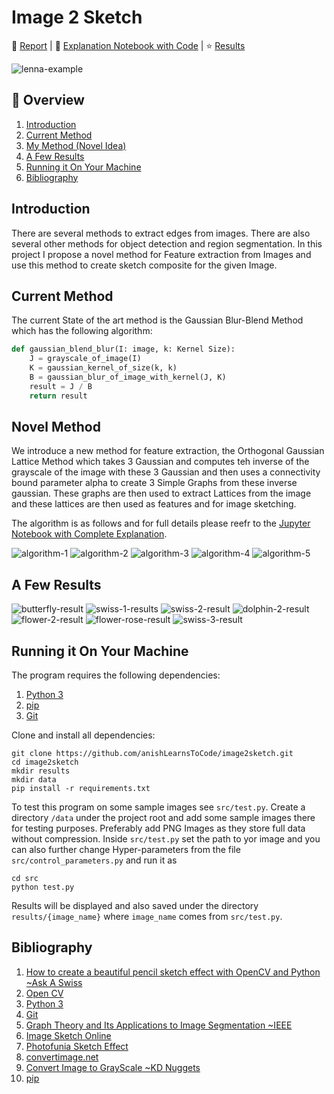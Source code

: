 # Image 2 Sketch

📃 [Report](assets/image-2-sketch-report.pdf) |
📓 [Explanation Notebook with Code](notebook/novel-method-explanation.ipynb) |
⭐ [Results](#a-few-results)

![lenna-example](assets/lenna-results.png)

## 📖 Overview
1. [Introduction](#introduction)
1. [Current Method](#current-method)
1. [My Method (Novel Idea)](#novel-method)
1. [A Few Results](#a-few-results)
1. [Running it On Your Machine](#running-it-on-your-machine)
1. [Bibliography](#bibliography)

## Introduction
There are several methods to extract edges from images. There are also several other 
methods for object detection and region segmentation. In this project I propose a novel
method for Feature extraction from Images and use this method to create sketch composite
for the given Image.

## Current Method
The current State of the art method is the Gaussian Blur-Blend Method which has 
the following algorithm:

```python
def gaussian_blend_blur(I: image, k: Kernel Size):
    J = grayscale_of_image(I)
    K = gaussian_kernel_of_size(k, k)
    B = gaussian_blur_of_image_with_kernel(J, K)
    result = J / B
    return result
```

## Novel Method
We introduce a new method for feature extraction, the Orthogonal Gaussian Lattice Method
which takes 3 Gaussian and computes teh inverse of the grayscale of the image with 
these 3 Gaussian and then uses a connectivity bound parameter alpha to create 3 Simple
Graphs from these inverse gaussian. These graphs are then used to extract Lattices from
the image and these lattices are then used as features and for image sketching.

The algorithm is as follows and for full details please reefr to the
[Jupyter Notebook with Complete Explanation](notebook/novel-method-explanation.ipynb).

![algorithm-1](assets/algorith-deviations.PNG)
![algorithm-2](assets/algorith-simple-graph.PNG)
![algorithm-3](assets/algorith-lattices.PNG)
![algorithm-4](assets/algorith-vertex-color.PNG)
![algorithm-5](assets/algorith-result.PNG)

## A Few Results
![butterfly-result](assets/butterfly-result.png)
![swiss-1-results](assets/swiss-1-results.png)
![swiss-2-result](assets/swiss-2.png) 
![dolphin-2-result](assets/dolphin-2-result.png)
![flower-2-result](assets/flower-2-result.png)
![flower-rose-result](assets/flower-rose-result.png)
![swiss-3-result](assets/swiss-3-result.jpg)

## Running it On Your Machine
The program requires the following dependencies:
1. [Python 3](https://www.python.org/)
1. [pip](https://pip.pypa.io/en/stable/)
1. [Git](https://git-scm.com/)

Clone and install all dependencies:
```shell script
git clone https://github.com/anishLearnsToCode/image2sketch.git
cd image2sketch
mkdir results
mkdir data
pip install -r requirements.txt
```

To test this program on some sample images see `src/test.py`. Create a directory 
`/data` under the project root and add some sample images there for testing purposes. 
Preferably add PNG Images as they store full data without compression. Inside 
`src/test.py` set the path to yor image and you can also further change Hyper-parameters
from the file `src/control_parameters.py` and run it as

```shell script
cd src
python test.py 
```

Results will be displayed and also saved under the directory `results/{image_name}` 
where `image_name` comes from `src/test.py`.


## Bibliography
1. [How to create a beautiful pencil sketch effect with OpenCV and Python ~Ask A Swiss](https://www.askaswiss.com/2016/01/how-to-create-pencil-sketch-opencv-python.html)
1. [Open CV](https://opencv.org/)
1. [Python 3](https://www.python.org/)
1. [Git](https://git-scm.com/)
1. [Graph Theory and Its Applications to Image Segmentation ~IEEE](https://ieeexplore.ieee.org/document/8389737)
1. [Image Sketch Online](https://pencilsketch.imageonline.co/index.php)
1. [Photofunia Sketch Effect](https://photofunia.com/effects/sketch)
1. [convertimage.net](https://convertimage.net/online-photo-effects/online-photo-drawing-sketch.asp?i=20201111-110144-urqmr)
1. [Convert Image to GrayScale ~KD Nuggets](https://www.kdnuggets.com/2019/12/convert-rgb-image-grayscale.html#:~:text=An%20intuitive%20way%20to%20convert,into%20a%20reasonable%20gray%20approximation.)
1. [pip](https://pip.pypa.io/en/stable/)
